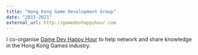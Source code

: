 ```yaml
---
title: "Hong Kong Game Development Group"
date: "2015-2021"
external_url: http://gamedevhappyhour.com
---
```


I co-organise [Game Dev Happy Hour](http://gamedevhappyhour.com) to help network and share knowledge in the Hong Kong Games industry.
